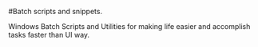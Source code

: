 #Batch scripts and snippets.

Windows Batch Scripts and Utilities for making life easier and accomplish tasks faster than UI way.
